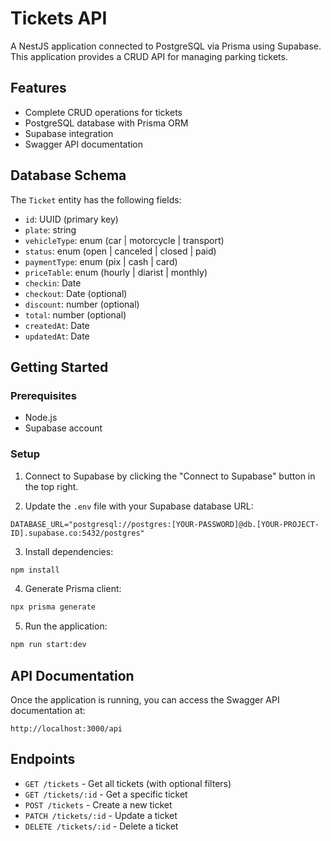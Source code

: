 # Tickets API

A NestJS application connected to PostgreSQL via Prisma using Supabase. This application provides a CRUD API for managing parking tickets.

## Features

- Complete CRUD operations for tickets
- PostgreSQL database with Prisma ORM
- Supabase integration
- Swagger API documentation

## Database Schema

The `Ticket` entity has the following fields:

- `id`: UUID (primary key)
- `plate`: string
- `vehicleType`: enum (car | motorcycle | transport)
- `status`: enum (open | canceled | closed | paid)
- `paymentType`: enum (pix | cash | card)
- `priceTable`: enum (hourly | diarist | monthly)
- `checkin`: Date
- `checkout`: Date (optional)
- `discount`: number (optional)
- `total`: number (optional)
- `createdAt`: Date
- `updatedAt`: Date

## Getting Started

### Prerequisites

- Node.js
- Supabase account

### Setup

1. Connect to Supabase by clicking the "Connect to Supabase" button in the top right.

2. Update the `.env` file with your Supabase database URL:

```
DATABASE_URL="postgresql://postgres:[YOUR-PASSWORD]@db.[YOUR-PROJECT-ID].supabase.co:5432/postgres"
```

3. Install dependencies:

```bash
npm install
```

4. Generate Prisma client:

```bash
npx prisma generate
```

5. Run the application:

```bash
npm run start:dev
```

## API Documentation

Once the application is running, you can access the Swagger API documentation at:

```
http://localhost:3000/api
```

## Endpoints

- `GET /tickets` - Get all tickets (with optional filters)
- `GET /tickets/:id` - Get a specific ticket
- `POST /tickets` - Create a new ticket
- `PATCH /tickets/:id` - Update a ticket
- `DELETE /tickets/:id` - Delete a ticket